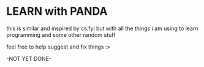 # LEARN with PANDA

this is similar and inspired by cs.fyi but with all the things i am using to learn programming and some other random stuff

feel free to help suggest and fix things :>

-NOT YET DONE-
